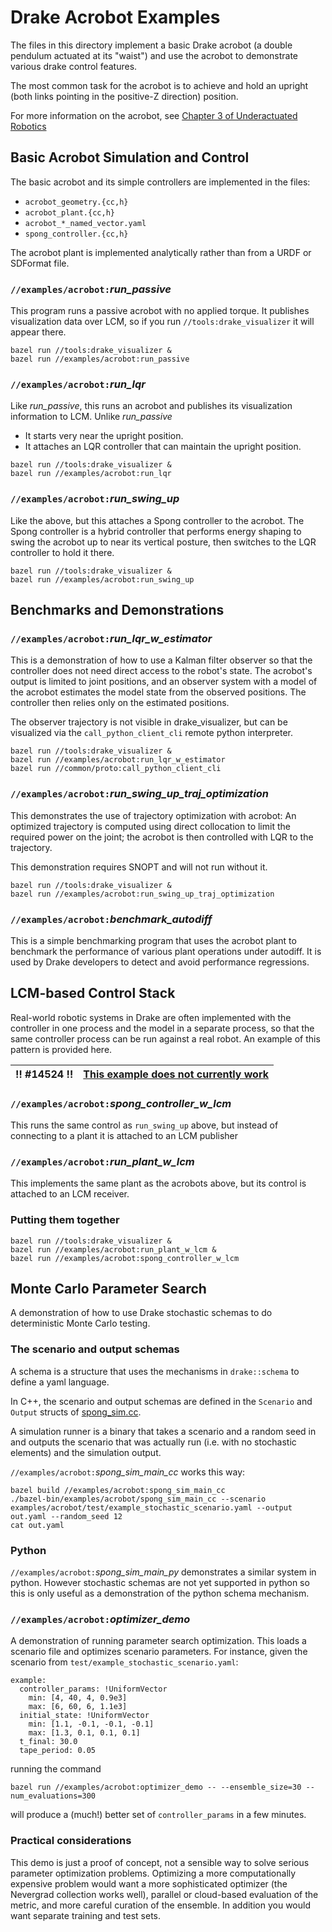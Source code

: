 Drake Acrobot Examples
======================

The files in this directory implement a basic Drake acrobot (a double pendulum
actuated at its "waist") and use the acrobot to demonstrate various drake
control features.

The most common task for the acrobot is to achieve and hold an upright (both
links pointing in the positive-Z direction) position.

For more information on the acrobot, see
[Chapter 3 of Underactuated Robotics](http://underactuated.mit.edu/underactuated.html?chapter=3)


Basic Acrobot Simulation and Control
------------------------------------

The basic acrobot and its simple controllers are implemented in the files:

* `acrobot_geometry.{cc,h}`
* `acrobot_plant.{cc,h}`
* `acrobot_*_named_vector.yaml`
* `spong_controller.{cc,h}`

The acrobot plant is implemented analytically rather than from a URDF or
SDFormat file.


### `//examples/acrobot:`*run_passive*

This program runs a passive acrobot with no applied torque.  It publishes
visualization data over LCM, so if you run `//tools:drake_visualizer` it will
appear there.

```
bazel run //tools:drake_visualizer &
bazel run //examples/acrobot:run_passive
```


### `//examples/acrobot:`*run_lqr*

Like *run_passive*, this runs an acrobot and publishes its visualization
information to LCM.  Unlike *run_passive*
 * It starts very near the upright position.
 * It attaches an LQR controller that can maintain the upright position.

```
bazel run //tools:drake_visualizer &
bazel run //examples/acrobot:run_lqr
```


### `//examples/acrobot:`*run_swing_up*

Like the above, but this attaches a Spong controller to the acrobot.  The
Spong controller is a hybrid controller that performs energy shaping to swing
the acrobot up to near its vertical posture, then switches to the LQR
controller to hold it there.

```
bazel run //tools:drake_visualizer &
bazel run //examples/acrobot:run_swing_up
```


Benchmarks and Demonstrations
-----------------------------

### `//examples/acrobot:`*run_lqr_w_estimator*

This is a demonstration of how to use a Kalman filter observer so that the
controller does not need direct access to the robot's state.  The acrobot's
output is limited to joint positions, and an observer system with a model of
the acrobot estimates the model state from the observed positions.  The
controller then relies only on the estimated positions.

The observer trajectory is not visible in drake_visualizer, but can be
visualized via the `call_python_client_cli` remote python interpreter.

```
bazel run //tools:drake_visualizer &
bazel run //examples/acrobot:run_lqr_w_estimator
bazel run //common/proto:call_python_client_cli
```


### `//examples/acrobot:`*run_swing_up_traj_optimization*

This demonstrates the use of trajectory optimization with acrobot: An
optimized trajectory is computed using direct collocation to limit the
required power on the joint; the acrobot is then controlled with LQR to the
trajectory.

This demonstration requires SNOPT and will not run without it.

```
bazel run //tools:drake_visualizer &
bazel run //examples/acrobot:run_swing_up_traj_optimization
```


### `//examples/acrobot:`*benchmark_autodiff*

This is a simple benchmarking program that uses the acrobot plant to benchmark
the performance of various plant operations under autodiff.  It is used by
Drake developers to detect and avoid performance regressions.


LCM-based Control Stack
-----------------------

Real-world robotic systems in Drake are often implemented with the controller
in one process and the model in a separate process, so that the same
controller process can be run against a real robot.  An example of this
pattern is provided here.

:bangbang: #14524 :bangbang: | [This example does not currently work](https://github.com/RobotLocomotion/drake/issues/14524)
:---: | :---:

### `//examples/acrobot:`*spong_controller_w_lcm*

This runs the same control as `run_swing_up` above, but instead of connecting
to a plant it is attached to an LCM publisher

### `//examples/acrobot:`*run_plant_w_lcm*

This implements the same plant as the acrobots above, but its control is
attached to an LCM receiver.

### Putting them together

```
bazel run //tools:drake_visualizer &
bazel run //examples/acrobot:run_plant_w_lcm &
bazel run //examples/acrobot:spong_controller_w_lcm
```


Monte Carlo Parameter Search
----------------------------

A demonstration of how to use Drake stochastic schemas to do deterministic
Monte Carlo testing.

### The scenario and output schemas

A schema is a structure that uses the mechanisms in `drake::schema` to define
a yaml language.

In C++, the scenario and output schemas are defined in the `Scenario` and
`Output` structs of [spong_sim.cc](spong_sim.cc).

A simulation runner is a binary that takes a scenario and a random seed in and
outputs the scenario that was actually run (i.e. with no stochastic elements)
and the simulation output.

`//examples/acrobot:`*spong_sim_main_cc* works this way:
```
bazel build //examples/acrobot:spong_sim_main_cc
./bazel-bin/examples/acrobot/spong_sim_main_cc --scenario examples/acrobot/test/example_stochastic_scenario.yaml --output out.yaml --random_seed 12
cat out.yaml
```

### Python

`//examples/acrobot:`*spong_sim_main_py* demonstrates a similar system in
python.  However stochastic schemas are not yet supported in python so this is
only useful as a demonstration of the python schema mechanism.

### `//examples/acrobot:`*optimizer_demo*

A demonstration of running parameter search optimization.  This loads a
scenario file and optimizes scenario parameters.  For instance, given the
scenario from `test/example_stochastic_scenario.yaml`:

```
example:
  controller_params: !UniformVector
    min: [4, 40, 4, 0.9e3]
    max: [6, 60, 6, 1.1e3]
  initial_state: !UniformVector
    min: [1.1, -0.1, -0.1, -0.1]
    max: [1.3, 0.1, 0.1, 0.1]
  t_final: 30.0
  tape_period: 0.05
```

running the command

```
bazel run //examples/acrobot:optimizer_demo -- --ensemble_size=30 --num_evaluations=300
```

will produce a (much!) better set of `controller_params` in a few minutes.

### Practical considerations

This demo is just a proof of concept, not a sensible way to solve serious
parameter optimization problems.  Optimizing a more computationally expensive
problem would want a more sophisticated optimizer (the Nevergrad collection
works well), parallel or cloud-based evaluation of the metric, and more
careful curation of the ensemble.  In addition you would want separate
training and test sets.
